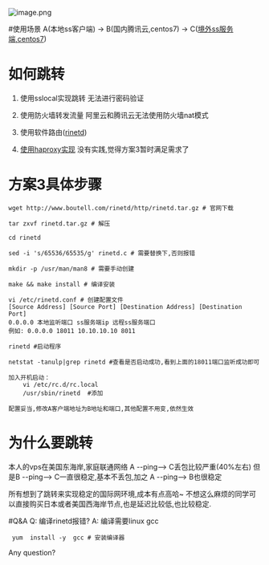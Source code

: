 ![image.png](http://upload-images.jianshu.io/upload_images/5967024-4fddecc5947d1f8c.png?imageMogr2/auto-orient/strip%7CimageView2/2/w/1240)

#使用场景
A(本地ss客户端) -> B(国内腾讯云,centos7) -> C([境外ss服务端,centos7](https://www.vultr.com/?ref=7131690)) 

# 如何跳转
1. 使用sslocal实现跳转
无法进行密码验证

2. 使用防火墙转发流量
阿里云和腾讯云无法使用防火墙nat模式

3. 使用软件路由([rinetd](https://boutell.com/rinetd/))

4. [使用haproxy实现](https://shadowsocks.be/10.html)
没有实践,觉得方案3暂时满足需求了


# 方案3具体步骤
```
wget http://www.boutell.com/rinetd/http/rinetd.tar.gz # 官网下载

tar zxvf rinetd.tar.gz # 解压

cd rinetd 

sed -i 's/65536/65535/g' rinetd.c # 需要替换下,否则报错

mkdir -p /usr/man/man8 # 需要手动创建

make && make install # 编译安装

vi /etc/rinetd.conf # 创建配置文件
[Source Address] [Source Port] [Destination Address] [Destination Port]
0.0.0.0 本地监听端口 ss服务端ip 远程ss服务端口  
例如: 0.0.0.0 18011 10.10.10.10 8011

rinetd #启动程序

netstat -tanulp|grep rinetd #查看是否启动成功,看到上面的18011端口监听成功即可

加入开机启动：
    vi /etc/rc.d/rc.local
    /usr/sbin/rinetd  #添加

配置妥当,修改A客户端地址为B地址和端口,其他配置不用变,依然生效
```
# 为什么要跳转
本人的vps在美国东海岸,家庭联通网络 
A --ping-->  C丢包比较严重(40%左右)
但是B --ping--> C一直很稳定,基本不丢包,加之 A --ping--> B也很稳定

所有想到了跳转来实现稳定的国际网环境,成本有点高哈~
不想这么麻烦的同学可以直接购买日本或者美国西海岸节点,也是延迟比较低,也比较稳定.


#Q&A
Q: 编译rinetd报错?
A: 编译需要linux gcc
```
 yum  install -y  gcc # 安装编译器
```

Any question?
